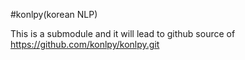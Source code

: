 #konlpy(korean NLP)

This is a submodule and it will lead to github source of https://github.com/konlpy/konlpy.git
